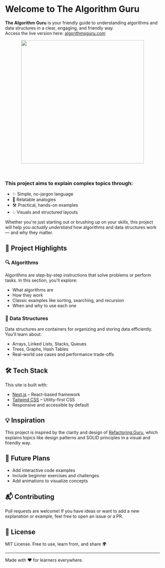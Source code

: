 # Welcome to The Algorithm Guru

**The Algorithm Guru** is your friendly guide to understanding algorithms and data structures in a clear, engaging, and friendly way.
<br />
Access the live version here: [algorithmsguru.com](https://algorithmsguru.com/)


<p align="center">
<img src="https://github.com/user-attachments/assets/0dc2278d-e732-4132-8601-5ca6183ce0ff" width="400" />
</p>

<br/>

### This project aims to explain complex topics through:
- ✨ Simple, no-jargon language  
- 🧠 Relatable analogies  
- 🛠️ Practical, hands-on examples  
- 💡 Visuals and structured layouts  

Whether you're just starting out or brushing up on your skills, this project will help you *actually understand* how algorithms and data structures work — and why they matter.

## 🚀 Project Highlights

### 🔍 Algorithms

Algorithms are step-by-step instructions that solve problems or perform tasks. In this section, you'll explore:
- What algorithms are
- How they work
- Classic examples like sorting, searching, and recursion
- When and why to use each one

### 🧱 Data Structures

Data structures are containers for organizing and storing data efficiently. You'll learn about:
- Arrays, Linked Lists, Stacks, Queues
- Trees, Graphs, Hash Tables
- Real-world use cases and performance trade-offs

## 🛠️ Tech Stack

This site is built with:

- [Next.js](https://nextjs.org/) – React-based framework
- [Tailwind CSS](https://tailwindcss.com/) – Utility-first CSS
- Responsive and accessible by default

## 💡 Inspiration

This project is inspired by the clarity and design of [Refactoring.Guru](https://refactoring.guru/), which explains topics like design patterns and SOLID principles in a visual and friendly way.

## 📌 Future Plans

- Add interactive code examples  
- Include beginner exercises and challenges  
- Add animations to visualize concepts  


## 📬 Contributing

Pull requests are welcome! If you have ideas or want to add a new explanation or example, feel free to open an issue or a PR.


## 📖 License

MIT License. Free to use, learn from, and share 🌍

---

Made with ❤️ for learners everywhere.
